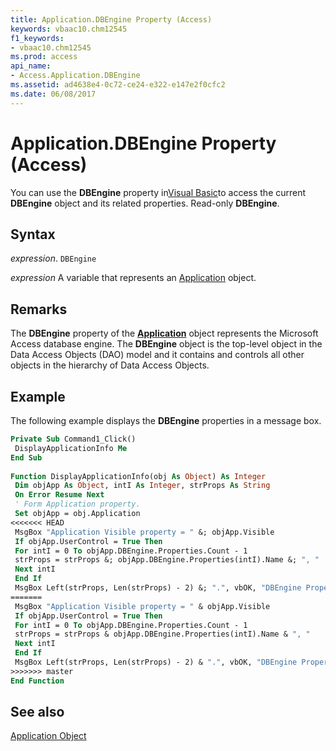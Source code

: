 ```yaml
---
title: Application.DBEngine Property (Access)
keywords: vbaac10.chm12545
f1_keywords:
- vbaac10.chm12545
ms.prod: access
api_name:
- Access.Application.DBEngine
ms.assetid: ad4638e4-0c72-ce24-e322-e147e2f0cfc2
ms.date: 06/08/2017
---
```



# Application.DBEngine Property (Access)

You can use the  **DBEngine** property in[Visual Basic](../access/Concepts/Settings/set-properties-by-using-visual-basic.md)to access the current  **DBEngine** object and its related properties. Read-only **DBEngine**.


## Syntax

 _expression_. `DBEngine`

 _expression_ A variable that represents an [Application](./Access.Application.md) object.


## Remarks

The  **DBEngine** property of the **[Application](Access.Application.md)** object represents the Microsoft Access database engine. The **DBEngine** object is the top-level object in the Data Access Objects (DAO) model and it contains and controls all other objects in the hierarchy of Data Access Objects.


## Example

The following example displays the  **DBEngine** properties in a message box.


```vb
Private Sub Command1_Click() 
 DisplayApplicationInfo Me 
End Sub 
 
Function DisplayApplicationInfo(obj As Object) As Integer 
 Dim objApp As Object, intI As Integer, strProps As String 
 On Error Resume Next 
 ' Form Application property. 
 Set objApp = obj.Application 
<<<<<<< HEAD
 MsgBox "Application Visible property = " &; objApp.Visible 
 If objApp.UserControl = True Then 
 For intI = 0 To objApp.DBEngine.Properties.Count - 1 
 strProps = strProps &; objApp.DBEngine.Properties(intI).Name &; ", " 
 Next intI 
 End If 
 MsgBox Left(strProps, Len(strProps) - 2) &; ".", vbOK, "DBEngine Properties" 
=======
 MsgBox "Application Visible property = " & objApp.Visible 
 If objApp.UserControl = True Then 
 For intI = 0 To objApp.DBEngine.Properties.Count - 1 
 strProps = strProps & objApp.DBEngine.Properties(intI).Name & ", " 
 Next intI 
 End If 
 MsgBox Left(strProps, Len(strProps) - 2) & ".", vbOK, "DBEngine Properties" 
>>>>>>> master
End Function
```


## See also


[Application Object](Access.Application.md)

